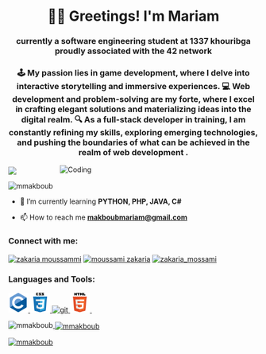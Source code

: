 
<h1 align="center">👩‍💻 Greetings! I'm Mariam</h1>
<h3 align="center">currently a software engineering student at 1337 khouribga proudly associated with the 42 network</h3>
<h3 align="center">🕹️ My passion lies in game development, where I delve into interactive storytelling and immersive experiences.
💻 Web development and problem-solving are my forte, where I excel in crafting elegant solutions and materializing ideas into the digital realm.
🔍 As a full-stack developer in training, I am constantly refining my skills, exploring emerging technologies, and pushing the boundaries of what can be achieved in the realm of web development .</h3>
<img align="right" alt="Coding" width="400" src="https://cdn.dribbble.com/users/1059583/screenshots/4171367/coding-freak.gif">

<img align="center" src="https://badge.mediaplus.ma/kettlebells/mmakboub">


<br>
<p align="left"> <img src="https://komarev.com/ghpvc/?username=mmakboub&label=Profile%20views&color=0e75b6&style=flat" alt="mmakboub" /> </p>

- 🌱 I’m currently learning **PYTHON, PHP, JAVA, C#**

- 📫 How to reach me **makboubmariam@gmail.com**

<h3 align="left">Connect with me:</h3>
<p align="left">
<a href="https://www.linkedin.com/in/mariam-makbouub-932687186/" target="blank"><img align="center" src="https://raw.githubusercontent.com/rahuldkjain/github-profile-readme-generator/master/src/images/icons/Social/linked-in-alt.svg" alt="zakaria moussammi" height="30" width="40" /></a>
<a href="https://www.facebook.com/mariam.makboub/" target="blank"><img align="center" src="https://raw.githubusercontent.com/rahuldkjain/github-profile-readme-generator/master/src/images/icons/Social/facebook.svg" alt="moussami zakaria" height="30" width="40" /></a>
<a href="https://www.instagram.com/__mariamma/" target="blank"><img align="center" src="https://raw.githubusercontent.com/rahuldkjain/github-profile-readme-generator/master/src/images/icons/Social/instagram.svg" alt="zakaria_mossami" height="30" width="40" /></a>
</p>

<h3 align="left">Languages and Tools:</h3>
<a href="https://www.cprogramming.com/" target="_blank" rel="noreferrer"> <img src="https://raw.githubusercontent.com/devicons/devicon/master/icons/c/c-original.svg" alt="c" width="40" height="40"/> </a> <a href="https://www.w3schools.com/css/" target="_blank" rel="noreferrer"> <img src="https://raw.githubusercontent.com/devicons/devicon/master/icons/css3/css3-original-wordmark.svg" alt="css3" width="40" height="40"/> </a> <a  </a> <a href="https://git-scm.com/" target="_blank" rel="noreferrer"> <img src="https://www.vectorlogo.zone/logos/git-scm/git-scm-icon.svg" alt="git" width="40" height="40"/> </a> <a href="https://www.w3.org/html/" target="_blank" rel="noreferrer"> <img src="https://raw.githubusercontent.com/devicons/devicon/master/icons/html5/html5-original-wordmark.svg" alt="html5" width="40" height="40"/> </a> <a href="https://www.java.com" target="_blank" rel="noreferrer"> <img </a> </p>

<p><img align="left" src="https://github-readme-stats.vercel.app/api/top-langs?username=mmakboub&show_icons=true&locale=en&layout=compact" alt="mmakboub" /></p>

<p>&nbsp;<img align="center" src="https://github-readme-stats.vercel.app/api?username=mmakboub&show_icons=true&locale=en" alt="mmakboub" /></p>

<p><img align="center" src="https://github-readme-streak-stats.herokuapp.com/?user=mmakboub&" alt="mmakboub" /></p>

<!---
mmakboub/mmakboub is a ✨ special ✨ repository because its `README.md` (this file) appears on your GitHub profile.
You can click the Preview link to take a look at your changes.
--->
